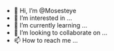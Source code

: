 - 👋 Hi, I’m @Mosesteye
- 👀 I’m interested in ...
- 🌱 I’m currently learning ...
- 💞️ I’m looking to collaborate on ...
- 📫 How to reach me ...

<!---
Mosesteye/Mosesteye is a ✨ special ✨ repository because its `README.md` (this file) appears on your GitHub profile.
You can click the Preview link to take a look at your changes.
--->
